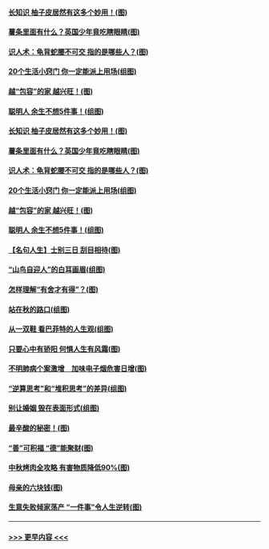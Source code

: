 #### [长知识 柚子皮居然有这多个妙用！(图)](../pages/p8/907425.md?t=09170844) 
#### [薯条里面有什么？英国少年竟吃瞎眼睛(图)](../pages/p8/907381.md?t=09170844) 
#### [识人术：龟背蛇腰不可交 指的是哪些人？(图)](../pages/p8/907503.md?t=09170844) 
#### [20个生活小窍门 你一定能派上用场(组图)](../pages/p8/907510.md?t=09170844) 
#### [越“包容”的家 越兴旺！(图)](../pages/p8/907328.md?t=09170844) 
#### [聪明人 余生不想5件事！(组图)](../pages/p8/907364.md?t=09170844) 
#### [长知识 柚子皮居然有这多个妙用！(图)](../pages/p8/907425.md?t=09170844) 
#### [薯条里面有什么？英国少年竟吃瞎眼睛(图)](../pages/p8/907381.md?t=09170844) 
#### [识人术：龟背蛇腰不可交 指的是哪些人？(图)](../pages/p8/907503.md?t=09170844) 
#### [20个生活小窍门 你一定能派上用场(组图)](../pages/p8/907510.md?t=09170844) 
#### [越“包容”的家 越兴旺！(图)](../pages/p8/907328.md?t=09170844) 
#### [聪明人 余生不想5件事！(组图)](../pages/p8/907364.md?t=09170844) 
#### [【名句人生】士别三日 刮目相待(图)](../pages/p8/906988.md?t=09170844) 
#### [“山鸟自迎人”的白耳画眉(组图)](../pages/p8/907332.md?t=09170844) 
#### [怎样理解“有舍才有得”？(图)](../pages/p8/906872.md?t=09170844) 
#### [站在秋的路口(组图)](../pages/p8/906914.md?t=09170844) 
#### [从一双鞋 看巴菲特的人生观(组图)](../pages/p8/907311.md?t=09170844) 
#### [只要心中有骄阳 何惧人生有风霜(图)](../pages/p8/907320.md?t=09170844) 
#### [不明肺病个案激增　加味电子烟危害日增(图)](../pages/p8/907307.md?t=09170844) 
#### [“逆算思考”和“堆积思考”的差异(组图)](../pages/p8/907229.md?t=09170844) 
#### [别让婚姻 毁在表面形式(组图)](../pages/p8/907118.md?t=09170844) 
#### [最辛酸的秘密！(图)](../pages/p8/906327.md?t=09170844) 
#### [“善”可积福 “德”能聚财(图)](../pages/p8/906906.md?t=09170844) 
#### [中秋烤肉全攻略 有害物质降低90%(图)](../pages/p8/907227.md?t=09170844) 
#### [母亲的六块钱(图)](../pages/p8/907107.md?t=09170844) 
#### [生意失败倾家荡产 “一件事”令人生逆转(图)](../pages/p8/907101.md?t=09170844) 

----
#### [ >>> 更早内容 <<< ](../indexes/p8-earlier.md)
